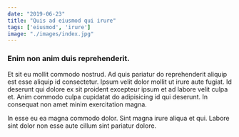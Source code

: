 ```yaml
---
date: "2019-06-23"
title: "Quis ad eiusmod qui irure"
tags: ['eiusmod', 'irure']
image: "./images/index.jpg"
---
```


### Enim non anim duis reprehenderit.

Et sit eu mollit commodo nostrud. Ad quis pariatur do reprehenderit aliquip est esse aliquip id consectetur. Ipsum velit dolor mollit ut irure aute fugiat. Id deserunt qui dolore ex sit proident excepteur ipsum et ad labore velit culpa et. Anim commodo culpa cupidatat do adipisicing id qui deserunt. In consequat non amet minim exercitation magna.

In esse eu ea magna commodo dolor. Sint magna irure aliqua et qui. Labore sint dolor non esse aute cillum sint pariatur dolore.
